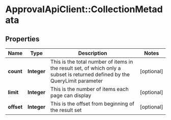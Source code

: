 # ApprovalApiClient::CollectionMetadata

## Properties
Name | Type | Description | Notes
------------ | ------------- | ------------- | -------------
**count** | **Integer** | This is the total number of items in the result set, of which only a subset is returned defined by the QueryLimit parameter | [optional] 
**limit** | **Integer** | This is the number of items each page can display | [optional] 
**offset** | **Integer** | This is the offset from beginning of the result set | [optional] 


